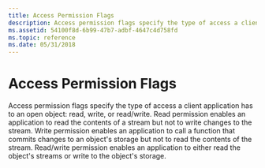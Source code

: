 ```yaml
---
title: Access Permission Flags
description: Access permission flags specify the type of access a client application has to an open object read, write, or read/write.
ms.assetid: 54100f8d-6b99-47b7-adbf-4647c4d758fd
ms.topic: reference
ms.date: 05/31/2018
---
```


# Access Permission Flags

Access permission flags specify the type of access a client application has to an open object: read, write, or read/write. Read permission enables an application to read the contents of a stream but not to write changes to the stream. Write permission enables an application to call a function that commits changes to an object's storage but not to read the contents of the stream. Read/write permission enables an application to either read the object's streams or write to the object's storage.

 

 




